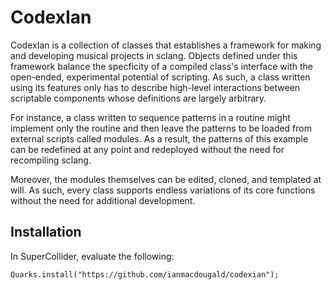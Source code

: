 # CodexIan

CodexIan is a collection of classes that establishes a framework for making and developing musical projects in sclang. Objects defined under this framework balance the specficity of a compiled class's interface with the open-ended, experimental potential of scripting. As such, a class written using its features only has to describe high-level interactions between scriptable components whose definitions are largely arbitrary. 

For instance, a class written to sequence patterns in a routine might implement only the routine and then leave the patterns to be loaded from external scripts called modules. As a result, the patterns of this example can be redefined at any point and redeployed without the need for recompiling sclang.  

Moreover, the modules themselves can be edited, cloned, and templated at will. As such, every class supports endless variations of its core functions without the need for additional development.

## Installation

In SuperCollider, evaluate the following: 

`Quarks.install("https://github.com/ianmacdougald/codexian");`
